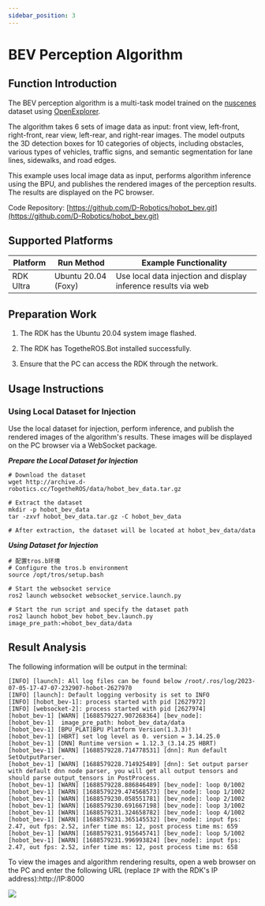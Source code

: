 ```yaml
---
sidebar_position: 3
---
```

# BEV Perception Algorithm

## Function Introduction

The BEV perception algorithm is a multi-task model trained on the [nuscenes](https://www.nuscenes.org/nuscenes) dataset using [OpenExplorer](https://developer.d-robotics.cc/api/v1/fileData/horizon_j5_open_explorer_cn_doc/hat/source/examples/bev.html).

The algorithm takes 6 sets of image data as input: front view, left-front, right-front, rear view, left-rear, and right-rear images. The model outputs the 3D detection boxes for 10 categories of objects, including obstacles, various types of vehicles, traffic signs, and semantic segmentation for lane lines, sidewalks, and road edges.

This example uses local image data as input, performs algorithm inference using the BPU, and publishes the rendered images of the perception results. The results are displayed on the PC browser.

Code Repository: [https://github.com/D-Robotics/hobot_bev.git](https://github.com/D-Robotics/hobot_bev.git)

## Supported Platforms

| Platform     | Run Method            | Example Functionality                              |
| ------------ | --------------------- | -------------------------------------------------- |
| RDK Ultra    | Ubuntu 20.04 (Foxy)    | Use local data injection and display inference results via web |

## Preparation Work

1. The RDK has the Ubuntu 20.04 system image flashed.

2. The RDK has TogetheROS.Bot installed successfully.

3. Ensure that the PC can access the RDK through the network.

## Usage Instructions

### Using Local Dataset for Injection

Use the local dataset for injection, perform inference, and publish the rendered images of the algorithm's results. These images will be displayed on the PC browser via a WebSocket package.

***Prepare the Local Dataset for Injection***


```shell
# Download the dataset
wget http://archive.d-robotics.cc/TogetheROS/data/hobot_bev_data.tar.gz

# Extract the dataset
mkdir -p hobot_bev_data
tar -zxvf hobot_bev_data.tar.gz -C hobot_bev_data

# After extraction, the dataset will be located at hobot_bev_data/data

```

***Using Dataset for Injection***



```shell
# 配置tros.b环境
# Configure the tros.b environment
source /opt/tros/setup.bash

# Start the websocket service
ros2 launch websocket websocket_service.launch.py

# Start the run script and specify the dataset path
ros2 launch hobot_bev hobot_bev.launch.py image_pre_path:=hobot_bev_data/data

```

## Result Analysis

The following information will be output in the terminal:



```text
[INFO] [launch]: All log files can be found below /root/.ros/log/2023-07-05-17-47-07-232907-hobot-2627970
[INFO] [launch]: Default logging verbosity is set to INFO
[INFO] [hobot_bev-1]: process started with pid [2627972]
[INFO] [websocket-2]: process started with pid [2627974]
[hobot_bev-1] [WARN] [1688579227.907268364] [bev_node]:
[hobot_bev-1]  image_pre_path: hobot_bev_data/data
[hobot_bev-1] [BPU_PLAT]BPU Platform Version(1.3.3)!
[hobot_bev-1] [HBRT] set log level as 0. version = 3.14.25.0
[hobot_bev-1] [DNN] Runtime version = 1.12.3_(3.14.25 HBRT)
[hobot_bev-1] [WARN] [1688579228.714778531] [dnn]: Run default SetOutputParser.
[hobot_bev-1] [WARN] [1688579228.714925489] [dnn]: Set output parser with default dnn node parser, you will get all output tensors and should parse output_tensors in PostProcess.
[hobot_bev-1] [WARN] [1688579228.886846489] [bev_node]: loop 0/1002
[hobot_bev-1] [WARN] [1688579229.474568573] [bev_node]: loop 1/1002
[hobot_bev-1] [WARN] [1688579230.058551781] [bev_node]: loop 2/1002
[hobot_bev-1] [WARN] [1688579230.691667198] [bev_node]: loop 3/1002
[hobot_bev-1] [WARN] [1688579231.324658782] [bev_node]: loop 4/1002
[hobot_bev-1] [WARN] [1688579231.365145532] [bev_node]: input fps: 2.47, out fps: 2.52, infer time ms: 12, post process time ms: 659
[hobot_bev-1] [WARN] [1688579231.915645741] [bev_node]: loop 5/1002
[hobot_bev-1] [WARN] [1688579231.996993824] [bev_node]: input fps: 2.47, out fps: 2.52, infer time ms: 12, post process time ms: 658
```

To view the images and algorithm rendering results, open a web browser on the PC and enter the following URL (replace `IP` with the RDK's IP address):http://IP:8000

![](https://rdk-doc.oss-cn-beijing.aliyuncs.com/doc/img/05_Robot_development/03_boxs/function/image/box_adv/render_bev.jpeg)
